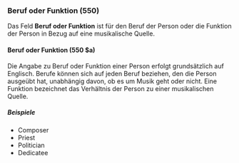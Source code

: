 ### Beruf oder Funktion (550)

Das Feld **Beruf oder Funktion** ist für den Beruf der Person oder die Funktion der Person in Bezug auf eine musikalische Quelle.

#### Beruf oder Funktion (550 $a)

Die Angabe zu Beruf oder Funktion einer Person erfolgt grundsätzlich auf Englisch. Berufe können sich auf jeden Beruf beziehen, den die Person ausgeübt hat, unabhängig davon, ob es um Musik geht oder nicht. Eine Funktion bezeichnet das Verhältnis der Person zu einer musikalischen Quelle.

##### Beispiele
- Composer
- Priest
- Politician
- Dedicatee
